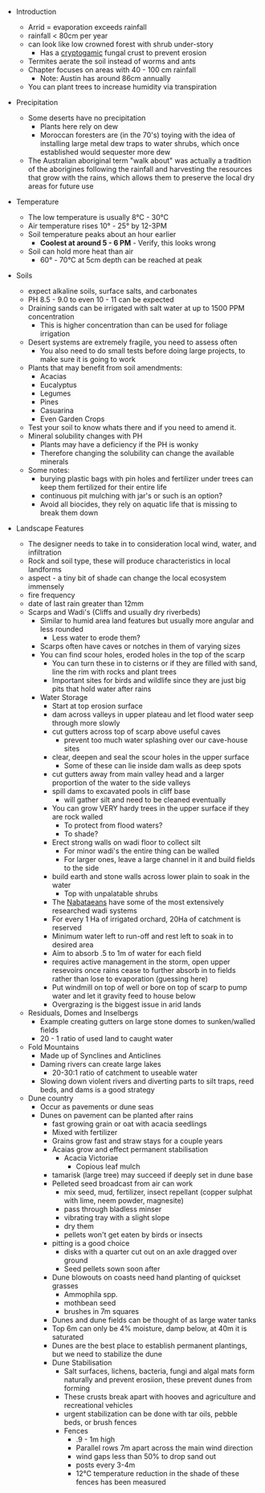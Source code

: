 * Introduction
    * Arrid = evaporation exceeds rainfall
    * rainfall < 80cm per year
    * can look like low crowned forest with shrub under-story
        * Has a [cryptogamic](https://en.wikipedia.org/wiki/Biological_soil_crust) fungal crust to prevent erosion  
    * Termites aerate the soil instead of worms and ants
    * Chapter focuses on areas with 40 - 100 cm rainfall
        * Note: Austin has around 86cm annually
    * You can plant trees to increase humidity via transpiration
* Precipitation
    * Some deserts have no precipitation
        * Plants here rely on dew
        * Moroccan foresters are (in the 70's) toying with the idea of installing large metal dew traps to water shrubs, which once established would sequester more dew
    * The Australian aboriginal term "walk about" was actually a tradition of the aborigines following the rainfall and harvesting the resources that grow with the rains, which allows them to preserve the local dry areas for future use  
* Temperature
    * The low temperature is usually 8°C - 30°C
    * Air temperature rises 10° - 25° by 12-3PM
    * Soil temperature peaks about an hour earlier
        * **Coolest at around 5 - 6 PM** - Verify, this looks wrong
    * Soil can hold more heat than air
        * 60° - 70°C at 5cm depth can be reached at peak
* Soils
    * expect alkaline soils, surface salts, and carbonates
    * PH 8.5 - 9.0 to even 10 - 11 can be expected
    * Draining sands can be irrigated with salt water at up to 1500 PPM concentration
        * This is higher concentration than can be used for foliage irrigation
    * Desert systems are extremely fragile, you need to assess often
        * You also need to do small tests before doing large projects, to make sure it is going to work
    * Plants that may benefit from soil amendments:
        * Acacias
        * Eucalyptus
        * Legumes
        * Pines
        * Casuarina
        * Even Garden Crops
    * Test your soil to know whats there and if you need to amend it.
    * Mineral solubility changes with PH
        * Plants may have a deficiency if the PH is wonky
        * Therefore changing the solubility can change the available minerals
    * Some notes:
        * burying plastic bags with pin holes and fertilizer under trees can keep them fertilized for their entire life
        * continuous pit mulching with jar's or such is an option?
        * Avoid all biocides, they rely on aquatic life that is missing to break them down

* Landscape Features
    * The designer needs to take in to consideration local wind, water, and infiltration
    * Rock and soil type, these will produce characteristics in local landforms
    * aspect - a tiny bit of shade can change the local ecosystem immensely
    * fire frequency
    * date of last rain greater than 12mm
    * Scarps and Wadi's (Cliffs and usually dry riverbeds)
        * Similar to humid area land features but usually more angular and less rounded
            * Less water to erode them?
        * Scarps often have caves or notches in them of varying sizes
        * You can find scour holes, eroded holes in the top of the scarp
            * You can turn these in to cisterns or if they are filled with sand, line the rim with rocks and plant trees
            * Important sites for birds and wildlife since they are just big pits that hold water after rains
        * Water Storage
            * Start at top erosion surface
            * dam across valleys in upper plateau and let flood water seep through more slowly
            * cut gutters across top of scarp above useful caves
                * prevent too much water splashing over our cave-house sites
            * clear, deepen and seal the scour holes in the upper surface
                * Some of these can lie inside dam walls as deep spots
            * cut gutters away from main valley head and a larger proportion of the water to the side valleys
            * spill dams to excavated pools in cliff base
                * will gather silt and need to be cleaned eventually
            * You can grow VERY hardy trees in the upper surface if they are rock walled
                * To protect from flood waters?
                * To shade?
            * Erect strong walls on wadi floor to collect silt
                * For minor wadi's the entire thing can be walled
                * For larger ones, leave a large channel in it and build fields to the side
            * build earth and stone walls across lower plain to soak in the water
                * Top with unpalatable shrubs
            * The [Nabataeans](https://en.wikipedia.org/wiki/Nabataeans) have some of the most extensively researched wadi systems
            * For every 1 Ha of irrigated orchard, 20Ha of catchment is reserved
            * Minimum water left to run-off and rest left to soak in to desired area
            * Aim to absorb .5 to 1m of water for each field
            * requires active management in the storm, open upper resevoirs once rains cease to further absorb in to fields rather than lose to evaporation (guessing here)
            * Put windmill on top of well or bore on top of scarp to pump water and let it gravity feed to house below
            * Overgrazing is the biggest issue in arid lands
    * Residuals, Domes and Inselbergs
        * Example creating gutters on large stone domes to sunken/walled fields
        * 20 - 1 ratio of used land to caught water
    * Fold Mountains
        * Made up of Synclines and Anticlines
        * Daming rivers can create large lakes
            * 20-30:1 ratio of catchment to useable water
        * Slowing down violent rivers and diverting parts to silt traps, reed beds, and dams is a good strategy
    * Dune country
        * Occur as pavements or dune seas
        * Dunes on pavement can be planted after rains
            * fast growing grain or oat with acacia seedlings
            * Mixed with fertilizer
            * Grains grow fast and straw stays for a couple years
            * Acaias grow and effect permanent stabilisation
                * Acacia Victoriae
                    * Copious leaf mulch
            * tamarisk (large tree) may succeed if deeply set in dune base
            * Pelleted seed broadcast from air can work
                * mix seed, mud, fertilizer, insect repellant (copper sulphat with lime, neem powder, magnesite)
                * pass through bladless minser
                * vibrating tray with a slight slope
                * dry them
                * pellets won't get eaten by birds or insects
            * pitting is a good choice
                * disks with a quarter cut out on an axle dragged over ground
                * Seed pellets sown soon after
            * Dune blowouts on coasts need hand planting of quickset grasses
                * Ammophila spp.
                * mothbean seed
                * brushes in 7m squares
            * Dunes and dune fields can be thought of as large water tanks
            * Top 6m can only be 4% moisture, damp below, at 40m it is saturated
            * Dunes are the best place to establish permanent plantings, but we need to stabilize the dune
            * Dune Stabilisation
                * Salt surfaces, lichens, bacteria, fungi and algal mats form naturally and prevent erosiion, these prevent dunes from forming
                * These crusts break apart with hooves and agriculture and recreational vehicles
                * urgent stabilization can be done with tar oils, pebble beds, or brush fences
                * Fences
                    * .9 - 1m high
                    * Parallel rows 7m apart across the main wind direction
                    * wind gaps less than 50% to drop sand out
                    * posts every 3-4m 
                    * 12°C temperature reduction in the shade of these fences has been measured
           



